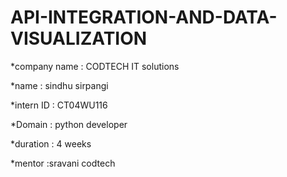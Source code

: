 # API-INTEGRATION-AND-DATA-VISUALIZATION

*company name : CODTECH IT solutions

*name : sindhu sirpangi

*intern ID : CT04WU116

*Domain : python developer

*duration : 4 weeks

*mentor :sravani codtech


